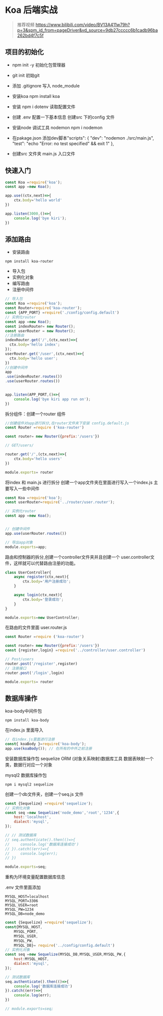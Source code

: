 # Koa 后端实战
> 推荐视频 https://www.bilibili.com/video/BV13A411w79h?p=3&spm_id_from=pageDriver&vd_source=9db27ccccc6b1cadb96ba262bd4f7c5f
## 项目的初始化
*  npm init -y 初始化包管理器
*  git init 初始git 
*  添加 .gitignore 写入 node_module 
* 安装koa    npm install koa
* 安装 npm i  dotenv  读取配置文件
* 创建 .env 配置一下基本信息 创建src 下的config 文件

* 安装node 调试工具 nodemon  npm i nodemon
* 在pakage.json 添加dev脚本"scripts": {
    "dev": "nodemon ./src/main.js",
    "test": "echo \"Error: no test specified\" && exit 1"
  },
* 创建src 文件夹 main.js 入口文件
## 快速入门
```js
const Koa =require('koa');
const app =new Koa();

app.use((ctx,next)=>{
    ctx.body='hello world'
})

app.listen(3000,()=>{
    console.log('bye kiri');
})
```
## 添加路由
* 安装路由
```
npm install koa-router
```
* 导入包
* 实例化对象
* 编写路由
* 注册中间件
```js
// 导入包
const Koa =require('koa');
const Router=require('koa-router');
const {APP_PORT} =require('./config/config.default')
// 实例化router
const app =new Koa();
const indexRouter= new Router();
const userRouter = new Router();
//注册路由
indexRouter.get('/',(ctx,next)=>{
  ctx.body='hello index';
});
userRouter.get('/user',(ctx,next)=>{
  ctx.body='hello user';
})
//创建中间件
app
.use(indexRouter.routes())
.use(userRouter.routes())
   

app.listen(APP_PORT,()=>{
    console.log('bye kiri app run on');
})
```
拆分组件：创建一个router 组件
```js
//创建组件对app进行拆分,在router文件夹下安装 config.default.js
const Router =require ('koa-router')

const router= new Router({prefix:'/users'})

// GET/users/

router.get('/',(ctx,next)=>{
    ctx.body='hello users'
})

module.exports= router

```

将index 和 main.js 进行拆分
创建一个app文件夹在里面进行写入一个index.js 主要写入一些中间件
```js
const Koa =require('koa');
const userRouter=require('../router/user.router');

// 实例化router
const app =new Koa();


// 创建中间件
app.use(userRouter.routes())

// 导出app对象
module.exports=app;

```
路由和控制器的拆分,创建一个controller文件夹并且创建一个 user.controller文件，这样就可以代替路由注册的功能。
```js
class UserController{
    async register(ctx,next){
        ctx.body='用户注册成功';
    }

    async login(ctx,next){
        ctx.body='登录成功';
    }
}

module.exports=new UserController;

```
在路由的文件里面 user.router.js
```js
const Router =require ('koa-router')

const router= new Router({prefix:'/users'})
const {register,login} =require('../controller/user.controller')

// Post/users
router.post('/register',register)
// 注册接口
router.post('/login',login)

module.exports= router
```
## 数据库操作
koa-body中间件包
```
npm install koa-body
```
在index.js 里面导入

```js
// 在index.js里面进行注册
const{ koaBody }=require('koa-body');
app.use(koaBody()); // 在所有的中件之前注册
```

安装数据库操作包  sequelize ORM (对象关系映射)数据库工具
数据表映射一个类，数据行对应一个对象

mysql2 数据库操作包
```
npm i mysql2 sequelize
```
创建一个db文件夹，创建一个seq.js 文件
```js
const {Sequelize} =require('sequelize');
// 实例化对象
const seq =new Sequelize('node_demo','root','1234',{
    host:'localhost',
    dialect:'mysql',
});

// // 测试数据库
// seq.authenticate().then(()=>{
//     console.log('数据库连接成功')
// }).catch((err)=>{
//     console.log(err);
// })

module.exports=seq;
```
重构为环境变量配置数据库信息

.env 文件里面添加
```
MYSQL_HOST=localhost
MYSQL_PORT=3306
MYSQL_USER=root
MYSQL_PW=1234
MYSQL_DB=node_demo
```
```js
const {Sequelize} =require('sequelize');
const{MYSQL_HOST,
    MYSQL_PORT,
    MYSQL_USER,
    MYSQL_PW,
    MYSQL_DB}= require('../config/config.default')
// 实例化对象
const seq =new Sequelize(MYSQL_DB,MYSQL_USER,MYSQL_PW,{
    host:MYSQL_HOST,
    dialect:'mysql',
});

// 测试数据库
seq.authenticate().then(()=>{
    console.log('数据库连接成功')
}).catch((err)=>{
    console.log(err);
})

// module.exports=seq;
```


